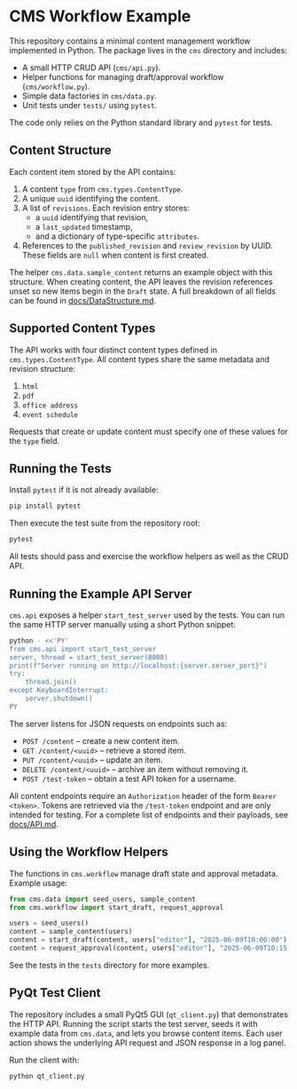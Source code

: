 # CMS Workflow Example

This repository contains a minimal content management workflow implemented in Python. The package lives in the `cms` directory and includes:

- A small HTTP CRUD API (`cms/api.py`).
- Helper functions for managing draft/approval workflow (`cms/workflow.py`).
- Simple data factories in `cms/data.py`.
- Unit tests under `tests/` using `pytest`.

The code only relies on the Python standard library and `pytest` for tests.

## Content Structure

Each content item stored by the API contains:

1. A content `type` from `cms.types.ContentType`.
2. A unique `uuid` identifying the content.
3. A list of `revisions`. Each revision entry stores:
   - a `uuid` identifying that revision,
   - a `last_updated` timestamp,
   - and a dictionary of type-specific `attributes`.
4. References to the `published_revision` and `review_revision` by UUID. These
   fields are ``null`` when content is first created.

The helper `cms.data.sample_content` returns an example object with this
structure. When creating content, the API leaves the revision references
unset so new items begin in the ``Draft`` state. A full breakdown of all
fields can be found in
[docs/DataStructure.md](docs/DataStructure.md).

## Supported Content Types

The API works with four distinct content types defined in `cms.types.ContentType`.
All content types share the same metadata and revision structure:

1. `html`
2. `pdf`
3. `office address`
4. `event schedule`

Requests that create or update content must specify one of these values for the
`type` field.

## Running the Tests

Install `pytest` if it is not already available:

```bash
pip install pytest
```

Then execute the test suite from the repository root:

```bash
pytest
```

All tests should pass and exercise the workflow helpers as well as the CRUD API.

## Running the Example API Server

`cms.api` exposes a helper `start_test_server` used by the tests. You can run the same HTTP server manually using a short Python snippet:

```bash
python - <<'PY'
from cms.api import start_test_server
server, thread = start_test_server(8000)
print(f"Server running on http://localhost:{server.server_port}")
try:
    thread.join()
except KeyboardInterrupt:
    server.shutdown()
PY
```

The server listens for JSON requests on endpoints such as:

- `POST /content` – create a new content item.
- `GET /content/<uuid>` – retrieve a stored item.
- `PUT /content/<uuid>` – update an item.
- `DELETE /content/<uuid>` – archive an item without removing it.
- `POST /test-token` – obtain a test API token for a username.

All content endpoints require an `Authorization` header of the form `Bearer <token>`.
Tokens are retrieved via the `/test-token` endpoint and are only intended for testing.
For a complete list of endpoints and their payloads, see [docs/API.md](docs/API.md).

## Using the Workflow Helpers

The functions in `cms.workflow` manage draft state and approval metadata. Example usage:

```python
from cms.data import seed_users, sample_content
from cms.workflow import start_draft, request_approval

users = seed_users()
content = sample_content(users)
content = start_draft(content, users["editor"], "2025-06-09T10:00:00")
content = request_approval(content, users["editor"], "2025-06-09T10:15:00")
```

See the tests in the `tests` directory for more examples.

## PyQt Test Client

The repository includes a small PyQt5 GUI (`qt_client.py`) that demonstrates the
HTTP API. Running the script starts the test server, seeds it with example data
from `cms.data`, and lets you browse content items. Each user action shows the
underlying API request and JSON response in a log panel.

Run the client with:

```bash
python qt_client.py
```

